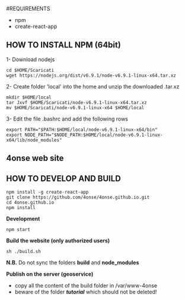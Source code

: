 #REQUIREMENTS
- npm
- create-react-app

## HOW TO INSTALL NPM (64bit)

1- Download nodejs
```
cd $HOME/Scaricati
wget https://nodejs.org/dist/v6.9.1/node-v6.9.1-linux-x64.tar.xz
```

2- Create folder 'local' into the home and unzip the downloaded .tar.xz
```
mkdir $HOME/local
tar Jxvf $HOME/Scaricati/node-v6.9.1-linux-x64.tar.xz
mv $HOME/Scaricati/node-v6.9.1-linux-x64 $HOME/local
```

3- Edit the file .bashrc and add the following rows
```
export PATH="$PATH:$HOME/local/node-v6.9.1-linux-x64/bin"
export NODE_PATH="$NODE_PATH:$HOME/local/node-v6.9.1-linux-x64/lib/node_modules"
```

## 4onse web site
## HOW TO DEVELOP AND BUILD

```
npm install -g create-react-app
git clone https://github.com/4onse/4onse.github.io.git
cd 4onse.github.io
npm install
```

**Development**
```
npm start
```

**Build the website (only authorized users)**
```
sh ./build.sh
```
**N.B.**
Do not sync the folders **build** and **node_modules** 

**Publish on the server (geoservice)**
- copy all the content of the build folder in /var/www-4onse
- beware of the folder ***tutorial*** which should not be deleted!
